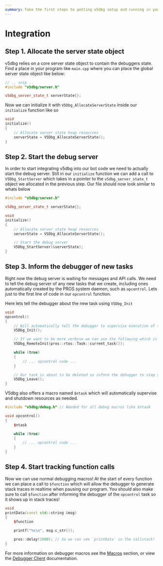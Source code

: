 ```yaml
---
summary: Take the first steps to getting v5dbg setup and running in your program
---
```


# Integration

## Step 1. Allocate the server state object

v5dbg relies on a core server state object to contain the debuggers state. Find a place in your program like `main.cpp` where you can place the global server state object like below:

```c++
// .. snip ..
#include "v5dbg/server.h"

v5dbg_server_state_t serverState{};
```

Now we can initialize it with `V5Dbg_AllocateServerState` inside our `initialize` function like so

```c++
void
initialize()
{
    // Allocate server state heap resources
    serverState = V5Dbg_AllocateServerState();
}
```

## Step 2. Start the debug server

In order to start integrating v5dbg into our bot code we need to actually start the debug server. Still in our `initialize` function we can add a call to `V5Dbg_StartServer` which takes in a pointer to the `v5dbg_server_state_t` object we allocated in the previous step. Our file should now look similar to whats below

```c++
#include "v5dbg/server.h"

v5dbg_server_state_t serverState{};

void
initialize()
{
    // Allocate server state heap resources
    serverState = V5Dbg_AllocateServerState();

    // Start the debug server
    V5Dbg_StartServer(&serverState);
}
```

## Step 3. Inform the debugger of new tasks

Right now the debug server is waiting for messages and API calls. We need to tell the debug server of any new tasks that we create, including ones automatically created by the PROS system daemon, such as `opcontrol`. Lets just to the first line of code in our `opcontrol` function.

Here lets tell the debugger about the new task using `V5Dbg_Init`

```c++
void
opcontrol()
{
    // Will automatically tell the debugger to supervise execution of the current task
    V5Dbg_Init();

    // If we want to be more verbose we can use the following which is what V5Dbg_Init does behind the scenes.
    V5Dbg_RemoteInit(pros::rtos::Task::current_task());

    while (true)
    {
        // ... opcontrol code ...
    }

    // Our task is about to be deleted so inform the debugger to stop supervising it
    V5Dbg_Leave();
}
```

V5dbg also offers a macro named `$ntask` which will automatically supervise and shutdown resources as needed.

```c++
#include "v5dbg/debug.h" // Needed for all debug macros like $ntask

void opcontrol()
{
    $ntask

    while (true)
    {
        // ... opcontrol code ...
    }
}

```

## Step 4. Start tracking function calls

Now we can use normal debugging macros! At the start of every function we can place a call to `$function` which will allow the debugger to generate stack traces in realtime when pausing our program. You should also make sure to call `$function` after informing the debugger of the `opcontrol` task so it shows up in stack traces!

```c++
void 
printData(const std::string &msg)
{
    $function

    printf("%s\n", msg.c_str());

    pros::delay(1000); // So we can see `printData` in the callstack!
}
```

For more information on debugger macros see the [Macros](../cpp/macros/debug/function.md) section, or view the [Debugger Client](../install/debugger.md) documentation.
